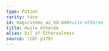 ```yaml
---
type: Potion
rarity: rare
id: magicitems_az_hd.md#huile-éthérée
title: Huile éthérée
alias: Oil of Etherealness
source: (CDC p170)
---
```


